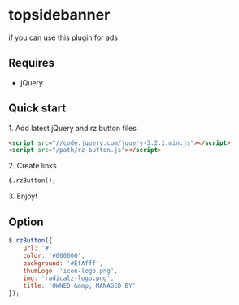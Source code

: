 # topsidebanner
if you can use this plugin for ads


## Requires

* jQuery

## Quick start

1\.  Add latest jQuery and rz button files

```html
<script src="//code.jquery.com/jquery-3.2.1.min.js"></script>
<script src="/path/rz-button.js"></script>
```


2\.  Create links

```html
$.rzButton();
```


3\. Enjoy!

## Option

```js
$.rzButton({
  	url: '#',
	color: '#000000',
	background: '#EfAfff',
	thumLogo: 'icon-logo.png',
	img: 'radicalz-logo.png',
	title: 'OWNED &amp; MANAGED BY'
});
```

